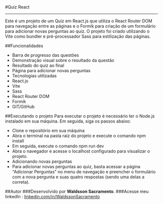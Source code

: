 #Quiz React

---

Este é um projeto de um Quiz em React.js que utiliza o React Router DOM para navegação entre as páginas e o Formik para criação de um formulário para adicionar novas perguntas ao quiz. O projeto foi criado utilizando o Vite como bundler e pré-processador Sass para estilização das páginas.

##Funcionalidades

- Barra de progresso das questões
- Demonstração visual sobre o resultado da questão
- Resultado do quiz ao final
- Página para adicionar novas perguntas
- Tecnologias utilizadas
- React.js
- Vite
- Sass
- React Router DOM
- Formik
- GIT/GitHub

##Executando o projeto
Para executar o projeto é necessário ter o Node.js instalado em sua máquina. Em seguida, siga os passos abaixo:

- Clone o repositório em sua máquina
- Abra o terminal na pasta raiz do projeto e execute o comando npm install
- Em seguida, execute o comando npm run dev
- Abra o navegador e acesse o localhost configurado para visualizar o projeto.
- Adicionando novas perguntas
- Para adicionar novas perguntas ao quiz, basta acessar a página "Adicionar Perguntas" no menu de navegação e preencher o formulário com a nova pergunta e suas quatro respostas (sendo uma delas a correta).

##Autor
###Desenvolvido por **Waldsson Sacramento**.
###Acesse meu linkedIn : [linkedin.com/in/WaldssonSacramento](https://www.linkedin.com/in/WaldssonSacramento)
